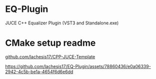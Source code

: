 # EQ-Plugin
 JUCE C++ Equalizer Plugin (VST3 and Standalone.exe)

# CMake setup readme
[github.com/lachesis17/CPP-JUCE-Template](https://github.com/lachesis17/CPP-JUCE-Template#readme)

https://github.com/lachesis17/EQ-Plugin/assets/78860436/e0a06339-2942-4c5b-be1a-4654f6d6e6dd
